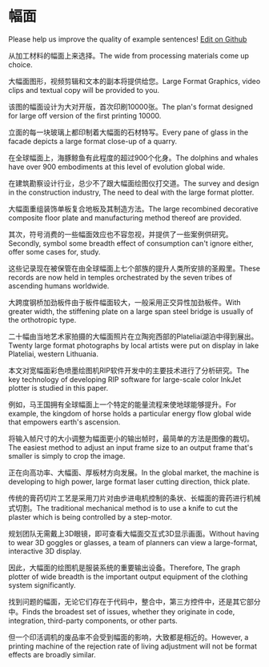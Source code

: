 # 幅面

Please help us improve the quality of example sentences! [Edit on Github](https://github.com/jiyushe/jiyu-example-sentence-source/blob/main/chinese/fumian.md)

<p><span class="chinese">从加工材料的幅面上来选择。</span><span class="english">The wide from processing materials come up choice.</span></p>

<p><span class="chinese">大幅面图形，视频剪辑和文本的副本将提供给您。</span><span class="english">Large Format Graphics, video clips and textual copy will be provided to you.</span></p>

<p><span class="chinese">该图的幅面设计为大对开版，首次印刷10000张。</span><span class="english">The plan's format designed for large off version of the first printing 10000.</span></p>

<p><span class="chinese">立面的每一块玻璃上都印制着大幅面的石材特写。</span><span class="english">Every pane of glass in the facade depicts a large format close-up of a quarry.</span></p>

<p><span class="chinese">在全球幅面上，海豚鲸鱼有此程度的超过900个化身。</span><span class="english">The dolphins and whales have over 900 embodiments at this level of evolution global wide.</span></p>

<p><span class="chinese">在建筑勘察设计行业，总少不了跟大幅面绘图仪打交道。</span><span class="english">The survey and design in the construction industry, The need to deal with the large format plotter.</span></p>

<p><span class="chinese">大幅面重组装饰单板复合地板及其制造方法。</span><span class="english">The large recombined decorative composite floor plate and manufacturing method thereof are provided.</span></p>

<p><span class="chinese">其次，符号消费的一些幅面效应也不容忽视，并提供了一些案例供研究。</span><span class="english">Secondly, symbol some breadth effect of consumption can't ignore either, offer some cases for, study.</span></p>

<p><span class="chinese">这些记录现在被保管在由全球幅面上七个部族的提升人类所安排的圣殿里。</span><span class="english">These records are now held in temples orchestrated by the seven tribes of ascending humans worldwide.</span></p>

<p><span class="chinese">大跨度钢桥加劲板件由于板件幅面较大，一般采用正交异性加劲板件。</span><span class="english">With greater width, the stiffening plate on a large span steel bridge is usually of the orthotropic type.</span></p>

<p><span class="chinese">二十幅由当地艺术家拍摄的大幅面照片在立陶宛西部的Plateliai湖泊中得到展出。</span><span class="english">Twenty large format photographs by local artists were put on display in lake Plateliai, western Lithuania.</span></p>

<p><span class="chinese">本文对宽幅面彩色喷墨绘图机RIP软件开发中的主要技术进行了分析研究。</span><span class="english">The key technology of developing RIP software for large-scale color InkJet plotter is studied in this paper.</span></p>

<p><span class="chinese">例如，马王国拥有全球幅面上一个特定的能量流程来使地球能够提升。</span><span class="english">For example, the kingdom of horse holds a particular energy flow global wide that empowers earth's ascension.</span></p>

<p><span class="chinese">将输入帧尺寸的大小调整为幅面更小的输出帧时，最简单的方法是图像的裁切。</span><span class="english">The easiest method to adjust an input frame size to an output frame that's smaller is simply to crop the image.</span></p>

<p><span class="chinese">正在向高功率、大幅面、厚板材方向发展。</span><span class="english">In the global market, the machine is developing to high power, large format laser cutting direction, thick plate.</span></p>

<p><span class="chinese">传统的膏药切片工艺是采用刀片对由步进电机控制的条状、长幅面的膏药进行机械式切割。</span><span class="english">The traditional mechanical method is to use a knife to cut the plaster which is being controlled by a step-motor.</span></p>

<p><span class="chinese">规划团队无需戴上3D眼镜，即可查看大幅面交互式3D显示画面。</span><span class="english">Without having to wear 3D goggles or glasses, a team of planners can view a large-format, interactive 3D display.</span></p>

<p><span class="chinese">因此，大幅面的绘图机是服装系统的重要输出设备。</span><span class="english">Therefore, The graph plotter of wide breadth is the important output equipment of the clothing system significantly.</span></p>

<p><span class="chinese">找到问题的幅面，无论它们存在于代码中，整合中，第三方控件中，还是其它部分中。</span><span class="english">Finds the broadest set of issues, whether they originate in code, integration, third-party components, or other parts.</span></p>

<p><span class="chinese">但一个印活调机的废品率不会受到幅面的影响，大致都是相近的。</span><span class="english">However, a printing machine of the rejection rate of living adjustment will not be format effects are broadly similar.</span></p>

